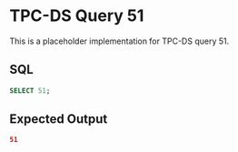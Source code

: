 # TPC-DS Query 51

This is a placeholder implementation for TPC-DS query 51.

## SQL
```sql
SELECT 51;
```

## Expected Output
```json
51
```
